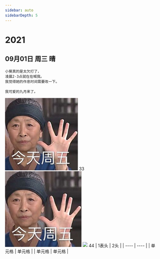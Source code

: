 ```yaml
---
sidebar: auto
sidebarDepth: 5
---
```


# 2021
## 09月01日 周三 晴
    小葵真的是太欠打了，
    凌晨2-3点就在在喊我。
    我觉得她的作息时间需要改一下。

    我可爱的九月来了。
![我的图片](https://github.com/wwzill0928/myDiary/blob/main/diary/2021/Sept/2.jpg)
    33
    <img src="https://github.com/wwzill0928/myDiary/blob/main/diary/2021/Sept/2.jpg" width="50%">
    <img src="http://static.runoob.com/images/runoob-logo.png" width="50%">
    44
    |  1表头   | 2头  |
    |  ----  | ----  |
    | 单元格  | 单元格 |
    | 单元格  | 单元格 |


